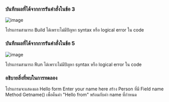 ### บันทึกผลที่ได้จากการรันคำสั่งในข้อ 3
![image](https://github.com/Chaiyapa/03376836-OOP-2566-Lab-06/assets/144195729/a65f0bfc-9d81-42dc-bfd5-43fa7c8f3369)

โปรแกรมสามารถ Build ได้เพราะไม่มีปัญหา syntax หรือ logical error ใน code
### บันทึกผลที่ได้จากการรันคำสั่งในข้อ 5

![image](https://github.com/Chaiyapa/03376836-OOP-2566-Lab-06/assets/144195729/218ce62b-3888-42aa-98e1-fe312734cd74)

โปรแกรมสามารถ Run ได้เพราะไม่มีปัญหา syntax หรือ logical error ใน code
### อธิบายสิ่งที่พบในการทดลอง
โปรแกรมจะแสดงผล Hello form Enter your name here สร้าง Person ที่มี Field name Method Getname() เพื่อคืนค่า "Hello from" พร้อมกับค่า name ที่กำหนด
